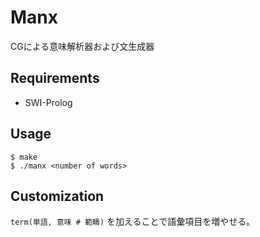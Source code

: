 # Manx
CGによる意味解析器および文生成器

## Requirements

- SWI-Prolog

## Usage

```
$ make
$ ./manx <number of words>
```

## Customization

`term(単語, 意味 # 範疇)` を加えることで語彙項目を増やせる。

